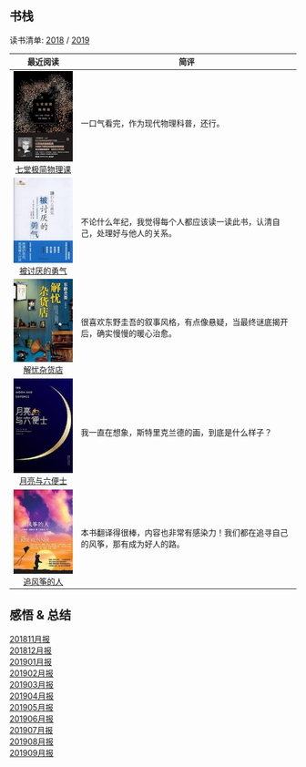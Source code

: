 ## 书栈

读书清单: [2018](./2018/README.md) / [2019](./2019/README.md)

|                         最近阅读                            |                       简评                             |
|:----------------------------------------------------------:|--------------------------------------------------------|
|[![](./pic/0040.jpg)<br>七堂极简物理课](./2019/七堂极简物理课.md)| 一口气看完，作为现代物理科普，还行。|
|[![](./pic/0039.jpg)<br>被讨厌的勇气](./2019/被讨厌的勇气.md)| 不论什么年纪，我觉得每个人都应该读一读此书，认清自己，处理好与他人的关系。 |
|[![](./pic/0038.jpg)<br>解忧杂货店](./2019/解忧杂货店.md)| 很喜欢东野圭吾的叙事风格，有点像悬疑，当最终谜底揭开后，确实慢慢的暖心治愈。 |
|[![](./pic/0037.jpg)<br>月亮与六便士](./2019/月亮与六便士.md)| 我一直在想象，斯特里克兰德的画，到底是什么样子？|
|[![](./pic/0036.jpg)<br>追风筝的人](./2019/追风筝的人.md)| 本书翻译得很棒，内容也非常有感染力！我们都在追寻自己的风筝，那有成为好人的路。 |

## 感悟 & 总结
[201811月报](./ARTS-201811月报.md)  
[201812月报](./ARTS-201812月报.md)  
[201901月报](./ARTS-201901月报.md)  
[201902月报](./ARTS-201902.md)  
[201903月报](./ARTS-201903.md)  
[201904月报](./ARTS-201904.md)  
[201905月报](./ARTS-201905.md)  
[201906月报](./ARTS-201906.md)  
[201907月报](./ARTS-201907.md)  
[201908月报](./ARTS-201908.md)  
[201909月报](./ARTS-201909.md)  
